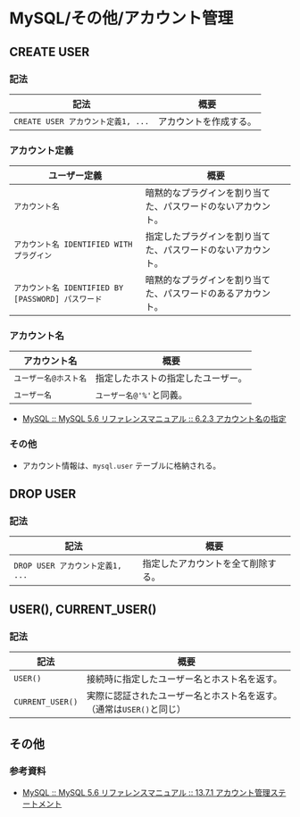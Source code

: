 # MySQL/その他/アカウント管理

## CREATE USER

### 記法

| 記法                               | 概要                   |
| ---------------------------------- | ---------------------- |
| `CREATE USER アカウント定義1, ...` | アカウントを作成する。 |

### アカウント定義

| ユーザー定義                                       | 概要                                                         |
| -------------------------------------------------- | ------------------------------------------------------------ |
| `アカウント名`                                     | 暗黙的なプラグインを割り当てた、パスワードのないアカウント。 |
| `アカウント名 IDENTIFIED WITH プラグイン`          | 指定したプラグインを割り当てた、パスワードのないアカウント。 |
| `アカウント名 IDENTIFIED BY [PASSWORD] パスワード` | 暗黙的なプラグインを割り当てた、パスワードのあるアカウント。 |

### アカウント名

| アカウント名          | 概要                               |
| --------------------- | ---------------------------------- |
| `ユーザー名@ホスト名` | 指定したホストの指定したユーザー。 |
| `ユーザー名`          | `ユーザー名@'%'`と同義。           |

- [MySQL :: MySQL 5.6 リファレンスマニュアル :: 6.2.3 アカウント名の指定](https://dev.mysql.com/doc/refman/5.6/ja/account-names.html)

### その他

- アカウント情報は、`mysql.user` テーブルに格納される。

## DROP USER

### 記法

| 記法                             | 概要                               |
| -------------------------------- | ---------------------------------- |
| `DROP USER アカウント定義1, ...` | 指定したアカウントを全て削除する。 |

## USER(), CURRENT_USER()

### 記法

| 記法             | 概要                                                         |
| ---------------- | ------------------------------------------------------------ |
| `USER()`         | 接続時に指定したユーザー名とホスト名を返す。                 |
| `CURRENT_USER()` | 実際に認証されたユーザー名とホスト名を返す。（通常は`USER()`と同じ） |

## その他

### 参考資料

- [MySQL :: MySQL 5.6 リファレンスマニュアル :: 13.7.1 アカウント管理ステートメント](https://dev.mysql.com/doc/refman/5.6/ja/account-management-sql.html)
